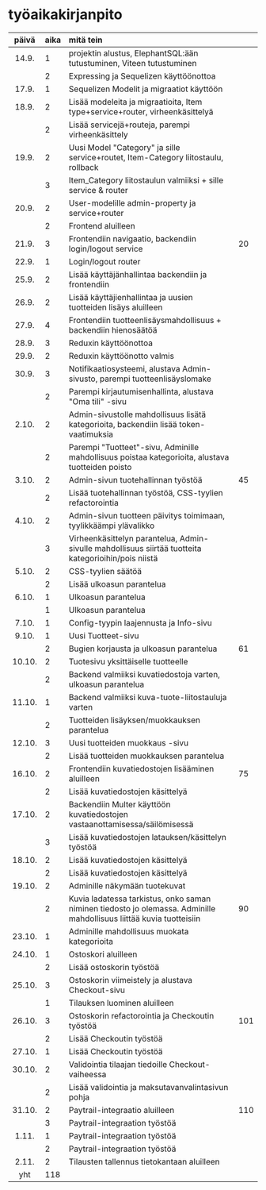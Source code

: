 # työaikakirjanpito

| päivä  | aika | mitä tein                                                                                                            |     |
| :----: | :--- | :------------------------------------------------------------------------------------------------------------------- | :-- |
| 14.9.  | 1    | projektin alustus, ElephantSQL:ään tutustuminen, Viteen tutustuminen                                                 |     |
|        | 2    | Expressing ja Sequelizen käyttöönottoa                                                                               |     |
| 17.9.  | 1    | Sequelizen Modelit ja migraatiot käyttöön                                                                            |     |
| 18.9.  | 2    | Lisää modeleita ja migraatioita, Item type+service+router, virheenkäsittelyä                                         |     |
|        | 2    | Lisää servicejä+routeja, parempi virheenkäsittely                                                                    |     |
| 19.9.  | 2    | Uusi Model "Category" ja sille service+routet, Item-Category liitostaulu, rollback                                   |     |
|        | 3    | Item_Category liitostaulun valmiiksi + sille service & router                                                        |     |
| 20.9.  | 2    | User-modelille admin-property ja service+router                                                                      |     |
|        | 2    | Frontend aluilleen                                                                                                   |     |
| 21.9.  | 3    | Frontendiin navigaatio, backendiin login/logout service                                                              | 20  |
| 22.9.  | 1    | Login/logout router                                                                                                  |     |
| 25.9.  | 2    | Lisää käyttäjänhallintaa backendiin ja frontendiin                                                                   |     |
| 26.9.  | 2    | Lisää käyttäjienhallintaa ja uusien tuotteiden lisäys aluilleen                                                      |     |
| 27.9.  | 4    | Frontendiin tuotteenlisäysmahdollisuus + backendiin hienosäätöä                                                      |     |
| 28.9.  | 3    | Reduxin käyttöönottoa                                                                                                |     |
| 29.9.  | 2    | Reduxin käyttöönotto valmis                                                                                          |     |
| 30.9.  | 3    | Notifikaatiosysteemi, alustava Admin-sivusto, parempi tuotteenlisäyslomake                                           |     |
|        | 2    | Parempi kirjautumisenhallinta, alustava "Oma tili" -sivu                                                             |     |
| 2.10.  | 2    | Admin-sivustolle mahdollisuus lisätä kategorioita, backendiin lisää token-vaatimuksia                                |     |
|        | 2    | Parempi "Tuotteet"-sivu, Adminille mahdollisuus poistaa kategorioita, alustava tuotteiden poisto                     |     |
| 3.10.  | 2    | Admin-sivun tuotehallinnan työstöä                                                                                   | 45  |
|        | 2    | Lisää tuotehallinnan työstöä, CSS-tyylien refactorointia                                                             |     |
| 4.10.  | 2    | Admin-sivun tuotteen päivitys toimimaan, tyylikkäämpi ylävalikko                                                     |     |
|        | 3    | Virheenkäsittelyn parantelua, Admin-sivulle mahdollisuus siirtää tuotteita kategorioihin/pois niistä                 |     |
| 5.10.  | 2    | CSS-tyylien säätöä                                                                                                   |     |
|        | 2    | Lisää ulkoasun parantelua                                                                                            |     |
| 6.10.  | 1    | Ulkoasun parantelua                                                                                                  |     |
|        | 1    | Ulkoasun parantelua                                                                                                  |     |
| 7.10.  | 1    | Config-tyypin laajennusta ja Info-sivu                                                                               |     |
| 9.10.  | 1    | Uusi Tuotteet-sivu                                                                                                   |     |
|        | 2    | Bugien korjausta ja ulkoasun parantelua                                                                              | 61  |
| 10.10. | 2    | Tuotesivu yksittäiselle tuotteelle                                                                                   |     |
|        | 2    | Backend valmiiksi kuvatiedostoja varten, ulkoasun parantelua                                                         |     |
| 11.10. | 1    | Backend valmiiksi kuva-tuote-liitostauluja varten                                                                    |     |
|        | 2    | Tuotteiden lisäyksen/muokkauksen parantelua                                                                          |     |
| 12.10. | 3    | Uusi tuotteiden muokkaus -sivu                                                                                       |     |
|        | 2    | Lisää tuotteiden muokkauksen parantelua                                                                              |     |
| 16.10. | 2    | Frontendiin kuvatiedostojen lisääminen aluilleen                                                                     | 75  |
|        | 2    | Lisää kuvatiedostojen käsittelyä                                                                                     |     |
| 17.10. | 2    | Backendiin Multer käyttöön kuvatiedostojen vastaanottamisessa/säilömisessä                                           |     |
|        | 3    | Lisää kuvatiedostojen latauksen/käsittelyn työstöä                                                                   |     |
| 18.10. | 2    | Lisää kuvatiedostojen käsittelyä                                                                                     |     |
|        | 2    | Lisää kuvatiedostojen käsittelyä                                                                                     |     |
| 19.10. | 2    | Adminille näkymään tuotekuvat                                                                                        |     |
|        | 2    | Kuvia ladatessa tarkistus, onko saman niminen tiedosto jo olemassa. Adminille mahdollisuus liittää kuvia tuotteisiin | 90  |
| 23.10. | 1    | Adminille mahdollisuus muokata kategorioita                                                                          |     |
| 24.10. | 1    | Ostoskori aluilleen                                                                                                  |     |
|        | 2    | Lisää ostoskorin työstöä                                                                                             |     |
| 25.10. | 3    | Ostoskorin viimeistely ja alustava Checkout-sivu                                                                     |     |
|        | 1    | Tilauksen luominen aluilleen                                                                                         |     |
| 26.10. | 3    | Ostoskorin refactorointia ja Checkoutin työstöä                                                                      | 101 |
|        | 2    | Lisää Checkoutin työstöä                                                                                             |     |
| 27.10. | 1    | Lisää Checkoutin työstöä                                                                                             |     |
| 30.10. | 2    | Validointia tilaajan tiedoille Checkout-vaiheessa                                                                    |     |
|        | 2    | Lisää validointia ja maksutavanvalintasivun pohja                                                                    |     |
| 31.10. | 2    | Paytrail-integraatio aluilleen                                                                                       | 110 |
|        | 3    | Paytrail-integraation työstöä                                                                                        |     |
| 1.11.  | 1    | Paytrail-integraation työstöä                                                                                        |     |
|        | 2    | Paytrail-integraation työstöä                                                                                        |     |
| 2.11.  | 2    | Tilausten tallennus tietokantaan aluilleen                                                                           |     |
|  yht   | 118  |                                                                                                                      |     |
